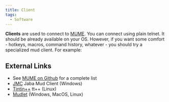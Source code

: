 ```yaml
---
title: Client
tags:
  - Software
---
```

**Clients** are used to connect to [MUME](MUME "wikilink"). You can
connect using plain telnet. It should be already available on your OS.
However, if you want some comfort - hotkeys, macros, command history,
whatever - you should try a specialized mud client. For example:

## External Links

- See [MUME on Github](https://github.com/MUME) for a complete list
- [JMC](http://jmc.kharkov.org/en/) Jaba Mud Client (Windows)
- [Tintin++](https://github.com/scandum/tintin) tt++ (Linux)
- [Mudlet](https://www.mudlet.org/) (Windows, MacOS, Linux)
